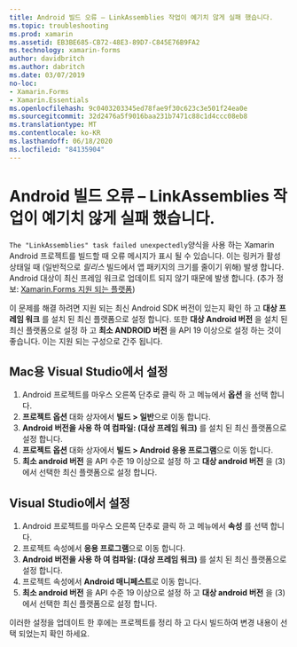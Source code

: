 ```yaml
---
title: Android 빌드 오류 – LinkAssemblies 작업이 예기치 않게 실패 했습니다.
ms.topic: troubleshooting
ms.prod: xamarin
ms.assetid: EB3BE685-CB72-48E3-89D7-C845E76B9FA2
ms.technology: xamarin-forms
author: davidbritch
ms.author: dabritch
ms.date: 03/07/2019
no-loc:
- Xamarin.Forms
- Xamarin.Essentials
ms.openlocfilehash: 9c0403203345ed78fae9f30c623c3e501f24ea0e
ms.sourcegitcommit: 32d2476a5f9016baa231b7471c88c1d4ccc08eb8
ms.translationtype: MT
ms.contentlocale: ko-KR
ms.lasthandoff: 06/18/2020
ms.locfileid: "84135904"
---
```

# <a name="android-build-error--the-linkassemblies-task-failed-unexpectedly"></a>Android 빌드 오류 – LinkAssemblies 작업이 예기치 않게 실패 했습니다.

`The "LinkAssemblies" task failed unexpectedly`양식을 사용 하는 Xamarin Android 프로젝트를 빌드할 때 오류 메시지가 표시 될 수 있습니다. 이는 링커가 활성 상태일 때 (일반적으로 *릴리스* 빌드에서 앱 패키지의 크기를 줄이기 위해) 발생 합니다. Android 대상이 최신 프레임 워크로 업데이트 되지 않기 때문에 발생 합니다. (추가 정보: [ Xamarin.Forms 지원 되는 플랫폼](~/get-started/supported-platforms.md#android-platform-support))

이 문제를 해결 하려면 지원 되는 최신 Android SDK 버전이 있는지 확인 하 고 **대상 프레임 워크** 를 설치 된 최신 플랫폼으로 설정 합니다. 또한 **대상 Android 버전** 을 설치 된 최신 플랫폼으로 설정 하 고 **최소 ANDROID 버전** 을 API 19 이상으로 설정 하는 것이 좋습니다. 이는 지원 되는 구성으로 간주 됩니다.

## <a name="setting-in-visual-studio-for-mac"></a>Mac용 Visual Studio에서 설정

1. Android 프로젝트를 마우스 오른쪽 단추로 클릭 하 고 메뉴에서 **옵션** 을 선택 합니다.
2. **프로젝트 옵션** 대화 상자에서 **빌드 > 일반**으로 이동 합니다.
3. **Android 버전을 사용 하 여 컴파일: (대상 프레임 워크)** 를 설치 된 최신 플랫폼으로 설정 합니다.
4. **프로젝트 옵션** 대화 상자에서 **빌드 > Android 응용 프로그램**으로 이동 합니다.
5. **최소 android 버전** 을 API 수준 19 이상으로 설정 하 고 **대상 android 버전** 을 (3)에서 선택한 최신 플랫폼으로 설정 합니다.

## <a name="setting-in-visual-studio"></a>Visual Studio에서 설정

1. Android 프로젝트를 마우스 오른쪽 단추로 클릭 하 고 메뉴에서 **속성** 를 선택 합니다.
2. 프로젝트 속성에서 **응용 프로그램**으로 이동 합니다.
3. **Android 버전을 사용 하 여 컴파일: (대상 프레임 워크)** 를 설치 된 최신 플랫폼으로 설정 합니다.
4. 프로젝트 속성에서 **Android 매니페스트**로 이동 합니다.
5. **최소 android 버전** 을 API 수준 19 이상으로 설정 하 고 **대상 android 버전** 을 (3)에서 선택한 최신 플랫폼으로 설정 합니다.

이러한 설정을 업데이트 한 후에는 프로젝트를 정리 하 고 다시 빌드하여 변경 내용이 선택 되었는지 확인 하세요.
